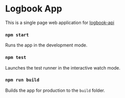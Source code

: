 # Logbook App

This is a single page web application for [logbook-api](https://github.com/thomazmz/logbook-api)

### `npm start` 
Runs the app in the development mode.<br />

### `npm test`
Launches the test runner in the interactive watch mode.<br />

### `npm run build`
Builds the app for production to the `build` folder.<br />
